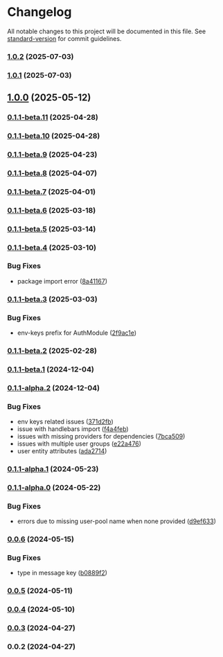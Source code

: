# Changelog

All notable changes to this project will be documented in this file. See [standard-version](https://github.com/conventional-changelog/standard-version) for commit guidelines.

### [1.0.2](https://github.com/ten24group/fw24-modules/compare/v1.0.1...v1.0.2) (2025-07-03)

### [1.0.1](https://github.com/ten24group/fw24-modules/compare/v1.0.0...v1.0.1) (2025-07-03)

## [1.0.0](https://github.com/ten24group/fw24-modules/compare/v0.1.1-beta.11...v1.0.0) (2025-05-12)

### [0.1.1-beta.11](https://github.com/ten24group/fw24-modules/compare/v0.1.1-beta.10...v0.1.1-beta.11) (2025-04-28)

### [0.1.1-beta.10](https://github.com/ten24group/fw24-modules/compare/v0.1.1-beta.9...v0.1.1-beta.10) (2025-04-28)

### [0.1.1-beta.9](https://github.com/ten24group/fw24-modules/compare/v0.1.1-beta.8...v0.1.1-beta.9) (2025-04-23)

### [0.1.1-beta.8](https://github.com/ten24group/fw24-modules/compare/v0.1.1-beta.7...v0.1.1-beta.8) (2025-04-07)

### [0.1.1-beta.7](https://github.com/ten24group/fw24-modules/compare/v0.1.1-beta.6...v0.1.1-beta.7) (2025-04-01)

### [0.1.1-beta.6](https://github.com/ten24group/fw24-modules/compare/v0.1.1-beta.5...v0.1.1-beta.6) (2025-03-18)

### [0.1.1-beta.5](https://github.com/ten24group/fw24-modules/compare/v0.1.1-beta.4...v0.1.1-beta.5) (2025-03-14)

### [0.1.1-beta.4](https://github.com/ten24group/fw24-modules/compare/v0.1.1-beta.3...v0.1.1-beta.4) (2025-03-10)


### Bug Fixes

* package import error ([8a41167](https://github.com/ten24group/fw24-modules/commit/8a4116773ec6b452395f2b704ef28edbb8d6a2c4))

### [0.1.1-beta.3](https://github.com/ten24group/fw24-modules/compare/v0.1.1-beta.2...v0.1.1-beta.3) (2025-03-03)


### Bug Fixes

* env-keys prefix for AuthModule ([2f9ac1e](https://github.com/ten24group/fw24-modules/commit/2f9ac1ea9b9f6898f209c41976afeee88f96e1b3))

### [0.1.1-beta.2](https://github.com/ten24group/fw24-modules/compare/v0.1.1-beta.1...v0.1.1-beta.2) (2025-02-28)

### [0.1.1-beta.1](https://github.com/ten24group/fw24-modules/compare/v0.1.1-alpha.2...v0.1.1-beta.1) (2024-12-04)

### [0.1.1-alpha.2](https://github.com/ten24group/fw24-modules/compare/v0.1.1-alpha.1...v0.1.1-alpha.2) (2024-12-04)


### Bug Fixes

* env keys related issues ([371d2fb](https://github.com/ten24group/fw24-modules/commit/371d2fbbd6a7d23952a655496def699c064b0f50))
* issue with handlebars import ([f4a4feb](https://github.com/ten24group/fw24-modules/commit/f4a4feb7d661c1294d99a78f2148280f6421ffb7))
* issues with missing providers for dependencies ([7bca509](https://github.com/ten24group/fw24-modules/commit/7bca509644a37e24c45030d29e6d2d8b45cac11b))
* issues with multiple user groups ([e22a476](https://github.com/ten24group/fw24-modules/commit/e22a47616c86fccaad5862081b083da779cd3dca))
* user entity attributes ([ada2714](https://github.com/ten24group/fw24-modules/commit/ada271485f52d7a2f5c8e5f60474719c37ab41cc))

### [0.1.1-alpha.1](https://github.com/ten24group/fw24-modules/compare/v0.1.1-alpha.0...v0.1.1-alpha.1) (2024-05-23)

### [0.1.1-alpha.0](https://github.com/ten24group/fw24-modules/compare/v0.0.6...v0.1.1-alpha.0) (2024-05-22)


### Bug Fixes

* errors due to missing user-pool name when none provided ([d9ef633](https://github.com/ten24group/fw24-modules/commit/d9ef633f3b795aaf54d3bc05a3c9c0d2ba72e561))

### [0.0.6](https://github.com/ten24group/fw24-modules/compare/v0.0.5...v0.0.6) (2024-05-15)


### Bug Fixes

* type in message key ([b0889f2](https://github.com/ten24group/fw24-modules/commit/b0889f2d10ee7cfe1e0821e462fe2da2f557f0e3))

### [0.0.5](https://github.com/ten24group/fw24-modules/compare/v0.0.4...v0.0.5) (2024-05-11)

### [0.0.4](https://github.com/ten24group/fw24-modules/compare/v0.0.3...v0.0.4) (2024-05-10)

### [0.0.3](https://github.com/ten24group/fw24-modules/compare/v0.0.2...v0.0.3) (2024-04-27)

### 0.0.2 (2024-04-27)
